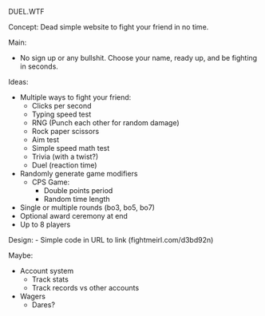 DUEL.WTF

Concept: Dead simple website to fight your friend in no time.

Main:
- No sign up or any bullshit. Choose your name, ready up, and be fighting in seconds.

Ideas:
- Multiple ways to fight your friend:
    - Clicks per second
    - Typing speed test
    - RNG (Punch each other for random damage)
    - Rock paper scissors
    - Aim test
    - Simple speed math test
    - Trivia (with a twist?)
    - Duel (reaction time)
- Randomly generate game modifiers
    - CPS Game:
        - Double points period
        - Random time length
- Single or multiple rounds (bo3, bo5, bo7)
- Optional award ceremony at end
- Up to 8 players

Design:
    - Simple code in URL to link (fightmeirl.com/d3bd92n)

Maybe:
- Account system
    - Track stats
    - Track records vs other accounts
- Wagers
    - Dares?

